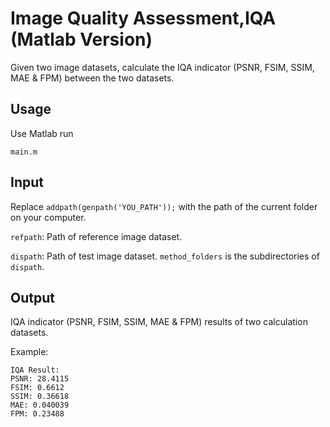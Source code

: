 <!--
 * @Description: 
 * @Author: shaonianruntu
 * @Github: https://github.com/shaonianruntu
 * @Date: 2020-12-19 20:23:52
 * @LastEditTime: 2020-12-19 20:46:34
-->

# Image Quality Assessment,IQA (Matlab Version)

Given two image datasets, calculate the IQA indicator (PSNR, FSIM, SSIM, MAE & FPM) between the two datasets.

## Usage

Use Matlab run
```
main.m
```

## Input

Replace `addpath(genpath('YOU_PATH'));` with the path of the current folder on your computer.

`refpath`: Path of reference image dataset.

`dispath`: Path of test image dataset. `method_folders` is the subdirectories of `dispath`.

## Output

IQA indicator (PSNR, FSIM, SSIM, MAE & FPM) results of two calculation datasets.

Example:

```
IQA Result:
PSNR: 28.4115
FSIM: 0.6612
SSIM: 0.36618
MAE: 0.040039
FPM: 0.23488
```